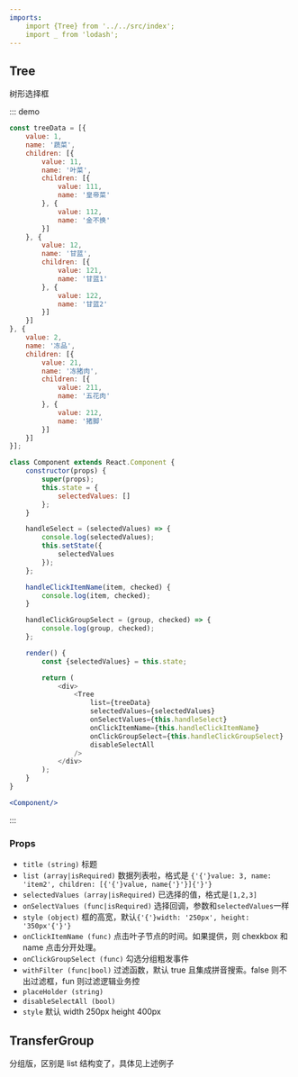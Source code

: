 ```yaml
---
imports:
    import {Tree} from '../../src/index';
    import _ from 'lodash';
---
```

## Tree

树形选择框

::: demo 
```js
const treeData = [{
    value: 1,
    name: '蔬菜',
    children: [{
        value: 11,
        name: '叶菜',
        children: [{
            value: 111,
            name: '皇帝菜'
        }, {
            value: 112,
            name: '金不换'
        }]
    }, {
        value: 12,
        name: '甘蓝',
        children: [{
            value: 121,
            name: '甘蓝1'
        }, {
            value: 122,
            name: '甘蓝2'
        }]
    }]
}, {
    value: 2,
    name: '冻品',
    children: [{
        value: 21,
        name: '冻猪肉',
        children: [{
            value: 211,
            name: '五花肉'
        }, {
            value: 212,
            name: '猪脚'
        }]
    }]
}];

class Component extends React.Component {
    constructor(props) {
        super(props);
        this.state = {
            selectedValues: []
        };
    }

    handleSelect = (selectedValues) => {
        console.log(selectedValues);
        this.setState({
            selectedValues
        });
    };

    handleClickItemName(item, checked) {
        console.log(item, checked);
    }

    handleClickGroupSelect = (group, checked) => {
        console.log(group, checked);
    };

    render() {
        const {selectedValues} = this.state;

        return (
            <div>
                <Tree
                    list={treeData}
                    selectedValues={selectedValues}
                    onSelectValues={this.handleSelect}
                    onClickItemName={this.handleClickItemName}
                    onClickGroupSelect={this.handleClickGroupSelect}
                    disableSelectAll
                />
            </div>
        );
    }
}
```
```jsx
<Component/>
```
:::

### Props
- `title (string)` 标题
- `list (array|isRequired)` 数据列表啦，格式是 `{'{'}value: 3, name: 'item2', children: [{'{'}value, name{'}'}]{'}'}`
- `selectedValues (array|isRequired)` 已选择的值，格式是`[1,2,3]`
- `onSelectValues (func|isRequired)` 选择回调，参数和`selectedValues`一样
- `style (object)` 框的高宽，默认`{'{'}width: '250px', height: '350px'{'}'}`
- `onClickItemName (func)` 点击叶子节点的时间。如果提供，则 chexkbox 和 name 点击分开处理。
- `onClickGroupSelect (func)` 勾选分组粗发事件
- `withFilter (func|bool)` 过滤函数，默认 true 且集成拼音搜索。false 则不出过滤框，fun 则过滤逻辑业务控
- `placeHolder (string)`
- `disableSelectAll (bool)`
- `style` 默认 width 250px height 400px

## TransferGroup 

分组版，区别是 list 结构变了，具体见上述例子
